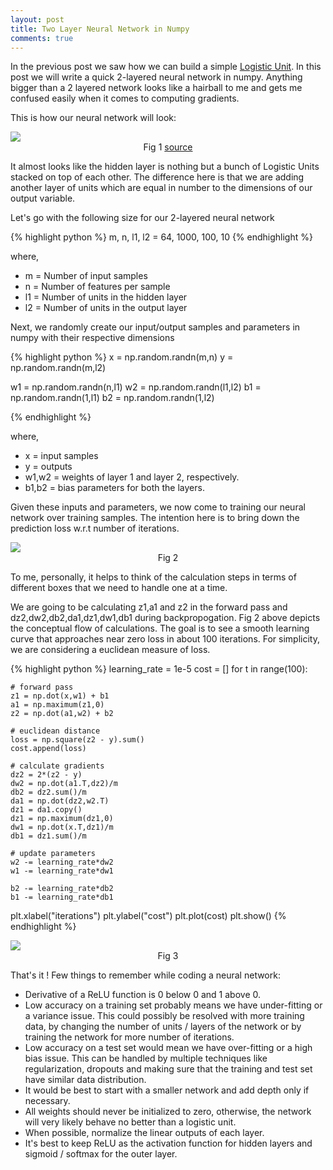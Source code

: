 ```yaml
---
layout: post
title: Two Layer Neural Network in Numpy
comments: true
---
```


In the previous post we saw how we can build a simple [Logistic Unit](http://anupsawant.com/2017/12/04/logistic-regression-from-scratch/). In this post we will write a quick 2-layered neural network in numpy. Anything bigger than a 2 layered network looks like a hairball to me and gets me confused easily when it comes to computing gradients.

This is how our neural network will look:

<img src="http://www.extremetech.com/wp-content/uploads/2015/07/NeuralNetwork.png">
<center>Fig 1 <a href="https://www.extremetech.com/extreme/215170-artificial-neural-networks-are-changing-the-world-what-are-they" target="_blank">source</a></center>

It almost looks like the hidden layer is nothing but a bunch of Logistic Units stacked on top of each other. The difference here is that we are adding another layer of units which are equal in number to the dimensions of our output variable.

Let's go with the following size for our 2-layered neural network

{% highlight python %}
m, n, l1, l2 = 64, 1000, 100, 10
{% endhighlight %}

where,
* m = Number of input samples
* n = Number of features per sample
* l1 = Number of units in the hidden layer
* l2 = Number of units in the output layer

Next, we randomly create our input/output samples and parameters in numpy with their respective dimensions

{% highlight python %}
x = np.random.randn(m,n)
y = np.random.randn(m,l2)

w1 = np.random.randn(n,l1)
w2 = np.random.randn(l1,l2)
b1 = np.random.randn(1,l1)
b2 = np.random.randn(1,l2)

{% endhighlight %}

where,
* x = input samples
* y = outputs
* w1,w2 = weights of layer 1 and layer 2, respectively.
* b1,b2 = bias parameters for both the layers.

Given these inputs and parameters, we now come to training our neural network over training samples. The intention here is to bring down the prediction loss w.r.t number of iterations.

<img src="{{ site.baseurl }}/public/img/2-layered-nn.png">
<center>Fig 2</center>

To me, personally, it helps to think of the calculation steps in terms of different boxes that we need to handle one at a time.

We are going to be calculating z1,a1 and z2 in the forward pass and dz2,dw2,db2,da1,dz1,dw1,db1 during backpropogation. Fig 2 above depicts the conceptual flow of calculations. The goal is to see a smooth learning curve that approaches near zero loss in about 100 iterations. For simplicity, we are considering a euclidean measure of loss.

{% highlight python %}
learning_rate = 1e-5
cost = []
for t in range(100):

    # forward pass
    z1 = np.dot(x,w1) + b1
    a1 = np.maximum(z1,0)
    z2 = np.dot(a1,w2) + b2

    # euclidean distance
    loss = np.square(z2 - y).sum()
    cost.append(loss)

    # calculate gradients
    dz2 = 2*(z2 - y)
    dw2 = np.dot(a1.T,dz2)/m
    db2 = dz2.sum()/m
    da1 = np.dot(dz2,w2.T)
    dz1 = da1.copy()
    dz1 = np.maximum(dz1,0)
    dw1 = np.dot(x.T,dz1)/m
    db1 = dz1.sum()/m

    # update parameters
    w2 -= learning_rate*dw2
    w1 -= learning_rate*dw1

    b2 -= learning_rate*db2
    b1 -= learning_rate*db1


plt.xlabel("iterations")
plt.ylabel("cost")
plt.plot(cost)
plt.show()
{% endhighlight %}

<img src="{{ site.baseurl }}/public/img/2-layer-curve.png">
<center>Fig 3</center>

That's it ! Few things to remember while coding a neural network:

* Derivative of a ReLU function is 0 below 0 and 1 above 0.
* Low accuracy on a training set probably means we have under-fitting or a variance issue. This could possibly be resolved with more training data, by changing the number of units / layers of the network or by training the network for more number of iterations.
* Low accuracy on a test set would mean we have over-fitting or a high bias issue. This can be handled by multiple techniques like regularization, dropouts and making sure that the training and test set have similar data distribution.
* It would be best to start with a smaller network and add depth only if necessary.
* All weights should never be initialized to zero, otherwise, the network will very likely behave no better than a logistic unit.
* When possible, normalize the linear outputs of each layer.
* It's best to keep ReLU as the activation function for hidden layers and sigmoid / softmax for the outer layer.  
